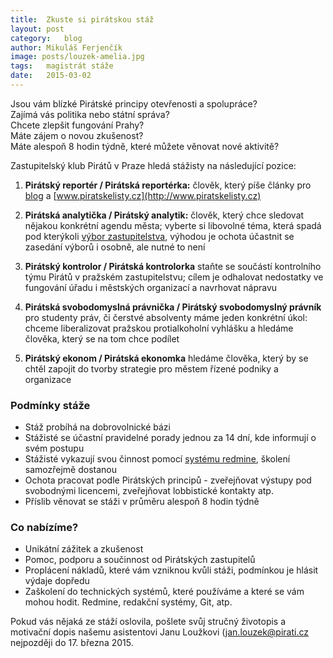 ```yaml
---
title:	Zkuste si pirátskou stáž
layout:	post
category:	blog
author:	Mikuláš Ferjenčík
image: posts/louzek-amelia.jpg
tags:	magistrát stáže
date:	2015-03-02
---
```


Jsou vám blízké Pirátské principy otevřenosti a spolupráce?  
Zajímá vás politika nebo státní správa?  
Chcete zlepšit fungování Prahy?  
Máte zájem o novou zkušenost?  
Máte alespoň 8 hodin týdně, které můžete věnovat nové aktivitě?  

Zastupitelský klub Pirátů v Praze hledá stážisty na následující pozice:

1. **Pirátský reportér / Pirátská reportérka:**
člověk, který píše články pro [blog](https://praha.pirati.cz) a [www.piratskelisty.cz](http://www.piratskelisty.cz)

2. **Pirátská analytička / Pirátský analytik:**
člověk, který chce sledovat nějakou konkrétní agendu města; vyberte si libovolné téma, která spadá pod kterýkoli [výbor zastupitelstva](http://www.praha.eu/jnp/cz/o_meste/primator_a_volene_organy/zastupitelstvo/vybory_zastupitelstva/index.html),
výhodou je ochota účastnit se zasedání výborů i osobně, ale nutné to není

3. **Pirátský kontrolor / Pirátská kontrolorka**
staňte se součástí kontrolního týmu Pirátů v pražském zastupitelstvu;
cílem je odhalovat nedostatky ve fungování úřadu i městských organizací a navrhovat nápravu

4. **Pirátská svobodomyslná právnička / Pirátský svobodomyslný právník**
pro studenty práv, či čerstvé absolventy máme jeden konkrétní úkol: 
chceme liberalizovat pražskou protialkoholní vyhlášku a hledáme člověka, který se na tom chce podílet

5. **Pirátský ekonom / Pirátská ekonomka**
hledáme člověka, který by se chtěl zapojit do tvorby strategie pro městem řízené podniky a organizace

### Podmínky stáže

* Stáž probíhá na dobrovolnické bázi
* Stážisté se účastní pravidelné porady jednou za 14 dní, kde informují o svém postupu
* Stážisté vykazují svou činnost pomocí [systému redmine](https://redmine.pirati.cz/projects/praha), školení samozřejmě dostanou
* Ochota pracovat podle Pirátských principů - zveřejňovat výstupy pod svobodnými licencemi, zveřejňovat lobbistické kontakty atp.
* Příslib věnovat se stáži v průměru alespoň 8 hodin týdně

### Co nabízíme?

* Unikátní zážitek a zkušenost
* Pomoc, podporu a součinnost od Pirátských zastupitelů
* Proplácení nákladů, které vám vzniknou kvůli stáži, podmínkou je hlásit výdaje dopředu
* Zaškolení do technických systémů, které používáme a které se vám mohou hodit. Redmine, redakční systémy, Git, atp.

Pokud vás nějaká ze stáží oslovila, pošlete svůj stručný životopis a motivační dopis našemu asistentovi Janu Loužkovi ([jan.louzek@pirati.cz](mailto:jan.louzek@pirati.cz) nejpozději do 17. března 2015.


